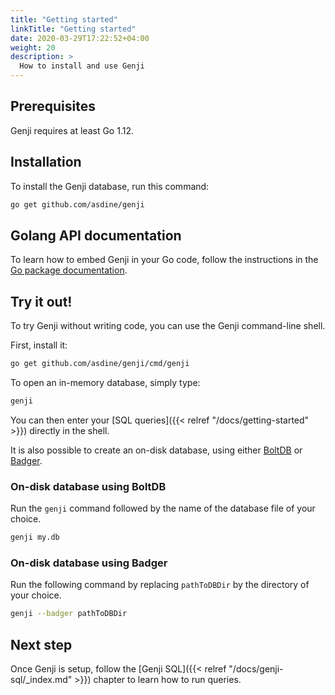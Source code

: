 ```yaml
---
title: "Getting started"
linkTitle: "Getting started"
date: 2020-03-29T17:22:52+04:00
weight: 20
description: >
  How to install and use Genji
---
```


## Prerequisites

Genji requires at least Go 1.12.

## Installation

To install the Genji database, run this command:

```bash
go get github.com/asdine/genji
```

## Golang API documentation

To learn how to embed Genji in your Go code, follow the instructions in the [Go package documentation](https://pkg.go.dev/github.com/asdine/genji@v0.5.0?tab=doc).

## Try it out!

To try Genji without writing code, you can use the Genji command-line shell.

First, install it:

```bash
go get github.com/asdine/genji/cmd/genji
```

To open an in-memory database, simply type:

```bash
genji
```

You can then enter your [SQL queries]({{< relref "/docs/getting-started" >}}) directly in the shell.

It is also possible to create an on-disk database, using either [BoltDB](https://github.com/etcd-io/bbolt) or [Badger](https://github.com/dgraph-io/badger).

### On-disk database using BoltDB

Run the `genji` command followed by the name of the database file of your choice.

```bash
genji my.db
```

### On-disk database using Badger

Run the following command by replacing `pathToDBDir` by the directory of your choice.

```bash
genji --badger pathToDBDir
```

## Next step

Once Genji is setup, follow the [Genji SQL]({{< relref "/docs/genji-sql/_index.md" >}}) chapter to learn how to run queries.

